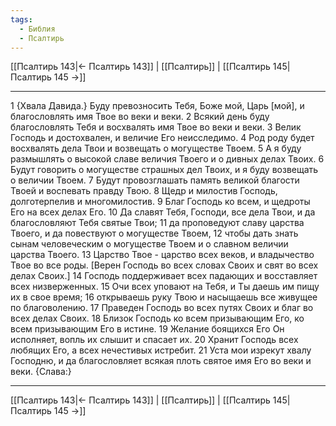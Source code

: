 ```yaml
---
tags:
  - Библия
  - Псалтирь
---
```

[[Псалтирь 143|← Псалтирь 143]] | [[Псалтирь]] | [[Псалтирь 145|Псалтирь 145 →]]

---
1 {Хвала Давида.} Буду превозносить Тебя, Боже мой, Царь [мой], и благословлять имя Твое во веки и веки.
2 Всякий день буду благословлять Тебя и восхвалять имя Твое во веки и веки.
3 Велик Господь и достохвален, и величие Его неисследимо.
4 Род роду будет восхвалять дела Твои и возвещать о могуществе Твоем.
5 А я буду размышлять о высокой славе величия Твоего и о дивных делах Твоих.
6 Будут говорить о могуществе страшных дел Твоих, и я буду возвещать о величии Твоем.
7 Будут провозглашать память великой благости Твоей и воспевать правду Твою.
8 Щедр и милостив Господь, долготерпелив и многомилостив.
9 Благ Господь ко всем, и щедроты Его на всех делах Его.
10 Да славят Тебя, Господи, все дела Твои, и да благословляют Тебя святые Твои;
11 да проповедуют славу царства Твоего, и да повествуют о могуществе Твоем,
12 чтобы дать знать сынам человеческим о могуществе Твоем и о славном величии царства Твоего.
13 Царство Твое - царство всех веков, и владычество Твое во все роды. [Верен Господь во всех словах Своих и свят во всех делах Своих.]
14 Господь поддерживает всех падающих и восставляет всех низверженных.
15 Очи всех уповают на Тебя, и Ты даешь им пищу их в свое время;
16 открываешь руку Твою и насыщаешь все живущее по благоволению.
17 Праведен Господь во всех путях Своих и благ во всех делах Своих.
18 Близок Господь ко всем призывающим Его, ко всем призывающим Его в истине.
19 Желание боящихся Его Он исполняет, вопль их слышит и спасает их.
20 Хранит Господь всех любящих Его, а всех нечестивых истребит.
21 Уста мои изрекут хвалу Господню, и да благословляет всякая плоть святое имя Его во веки и веки. {Слава:}

---
[[Псалтирь 143|← Псалтирь 143]] | [[Псалтирь]] | [[Псалтирь 145|Псалтирь 145 →]]